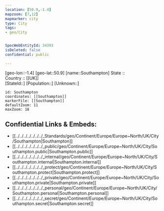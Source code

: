 ```yaml
---
location: [50.9,-1.4] 
mapzoom: [7,12] 
mapmarker: city 
type: City
tags:
- geo/City


SpocWebEntityId: 34393
isDeleted: false
confidential: public

---
```

[geo-lon::-1.4] 
[geo-lat::50.9] 
[name::Southampton] 
State ::  
Country :: [[UK]]  
[StateId::] 
[Population::] 
[Unknown::] 


```leaflet
id: Southampton
coordinates: [[Southampton]] 
markerFile: [[Southampton]] 
defaultZoom: 11 
maxZoom: 18
```


## Confidential Links & Embeds: 
- [[../../../../../../../_Standards/geo/Continent/Europe/Europe~North/UK/City/Southampton|Southampton]] 
- [[../../../../../../../_public/geo/Continent/Europe/Europe~North/UK/City/Southampton.public|Southampton.public]] 
- [[../../../../../../../_internal/geo/Continent/Europe/Europe~North/UK/City/Southampton.internal|Southampton.internal]] 
- [[../../../../../../../_protect/geo/Continent/Europe/Europe~North/UK/City/Southampton.protect|Southampton.protect]] 
- [[../../../../../../../_private/geo/Continent/Europe/Europe~North/UK/City/Southampton.private|Southampton.private]] 
- [[../../../../../../../_personal/geo/Continent/Europe/Europe~North/UK/City/Southampton.personal|Southampton.personal]] 
- [[../../../../../../../_secret/geo/Continent/Europe/Europe~North/UK/City/Southampton.secret|Southampton.secret]] 
